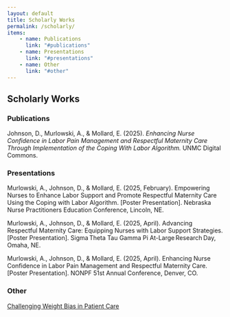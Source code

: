 ```yaml
---
layout: default
title: Scholarly Works
permalink: /scholarly/
items:
    - name: Publications
      link: "#publications"
    - name: Presentations
      link: "#presentations"
    - name: Other
      link: "#other"
---
```

## Scholarly Works
### Publications

Johnson, D., Murlowski, A., & Mollard, E. (2025). *Enhancing Nurse Confidence in Labor Pain Management and
Respectful Maternity Care Through Implementation of the Coping With Labor Algorithm.* UNMC Digital Commons.  

### Presentations

Murlowski, A., Johnson, D., & Mollard, E. (2025, February). Empowering Nurses to Enhance Labor Support and Promote Respectful Maternity Care Using the Coping with Labor Algorithm. [Poster Presentation]. Nebraska Nurse Practitioners Education Conference, Lincoln, NE.

Murlowski, A., Johnson, D., & Mollard, E. (2025, April). Advancing Respectful Maternity Care: Equipping Nurses with Labor Support Strategies. [Poster Presentation]. Sigma Theta Tau Gamma Pi At-Large Research Day, Omaha, NE.

Murlowski, A., Johnson, D., & Mollard, E. (2025, April). Enhancing Nurse Confidence in Labor Pain Management and Respectful Maternity Care. [Poster Presentation]. NONPF 51st Annual Conference, Denver, CO.

### Other

[Challenging Weight Bias in Patient Care](/challengingweightbias/)
